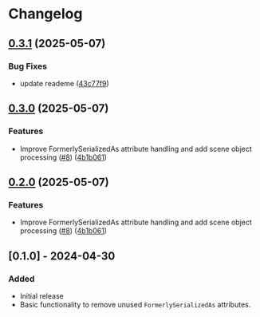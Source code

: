 # Changelog

## [0.3.1](https://github.com/hatayama/CleanFormerlySerializedAs/compare/v0.3.0...v0.3.1) (2025-05-07)


### Bug Fixes

* update reademe ([43c77f9](https://github.com/hatayama/CleanFormerlySerializedAs/commit/43c77f9924eea2d4e9567095e4d23b393d576168))

## [0.3.0](https://github.com/hatayama/CleanFormerlySerializedAs/compare/v0.2.0...v0.3.0) (2025-05-07)


### Features

* Improve FormerlySerializedAs attribute handling and add scene object processing ([#8](https://github.com/hatayama/CleanFormerlySerializedAs/issues/8)) ([4b1b061](https://github.com/hatayama/CleanFormerlySerializedAs/commit/4b1b061927eca4f66786d9e576ac5037899b968e))

## [0.2.0](https://github.com/hatayama/CleanFormerlySerializedAs/compare/v0.1.4...v0.2.0) (2025-05-07)


### Features

* Improve FormerlySerializedAs attribute handling and add scene object processing ([#8](https://github.com/hatayama/CleanFormerlySerializedAs/issues/8)) ([4b1b061](https://github.com/hatayama/CleanFormerlySerializedAs/commit/4b1b061927eca4f66786d9e576ac5037899b968e))

## [0.1.0] - 2024-04-30

### Added
- Initial release
- Basic functionality to remove unused `FormerlySerializedAs` attributes.
